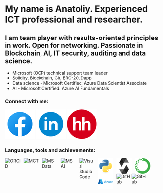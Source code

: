 # My name is Anatoliy. Experienced ICT professional and researcher.


## I am team player with results-oriented principles in work. Open for networking. Passionate in Blockchain, AI, IT security, auditing and data science.

- Microsoft (OCP) technical support team leader
- Solidity, Blockchain, Git, ERC-20, Dapp
- Data science - Microsoft Certified: Azure Data Scientist Associate
- AI - Microsoft Certified: Azure AI Fundamentals 

### Connect with me:

[![website](./img/fb.svg)](https://www.facebook.com/lutanatoliy)
[![website](./img/ln.svg)](https://www.linkedin.com/in/anatoliylut)
[![website](./img/hh.svg)](https://hh.ru/applicant/resumes/view?resume=b8cb2f99ff03f5f15e0039ed1f595859684847)
 
### Languages, tools and achievements:

[<img align="left" alt="ORCID" width="50px" src="https://orcid.org/assets/vectors/orcid.logo.icon.svg" style="padding-right:10px;" />](https://orcid.org/0000-0002-7588-3077)
[<img align="left" alt="MCT" width="50px" src="https://images.credly.com/size/110x110/images/bb4156e4-c2e1-4399-b03c-af6feb7a6cc4/image.png" style="padding-right:10px;" />](https://www.credly.com/badges/2a1d5881-236c-4fc2-b071-f6a631a518e2)
[<img align="left" alt="MS Data" width="50px" src="https://images.credly.com/size/340x340/images/5c8fca38-b0d2-49e5-9ad2-f3f8e79b327f/azure-data-scientist-associate-600x600.png" style="padding-right:10px;" />](https://www.credly.com/badges/cc98f949-66d4-40a1-876a-f666395f3108)
[<img align="left" alt="MS AI" width="50px" src="https://images.credly.com/size/340x340/images/4136ced8-75d5-4afb-8677-40b6236e2672/azure-ai-fundamentals-600x600.png" style="padding-right:10px;" />](https://www.credly.com/badges/a7271e7c-8a87-4ca2-af7f-fdd05fcb2377)
[<img align="left" alt="Visual Studio Code" width="50px" src="https://cdn.jsdelivr.net/gh/devicons/devicon/icons/vscode/vscode-original.svg" style="padding-right:10px;" />](https://cdn.jsdelivr.net/gh/devicons/devicon/icons/vscode/vscode-original.svg)
[<img align="left" alt="Python" width="50px" src="https://raw.githubusercontent.com/devicons/devicon/1119b9f84c0290e0f0b38982099a2bd027a48bf1/icons/python/python-original.svg" style="padding-right:10px;" />](https://raw.githubusercontent.com/devicons/devicon/1119b9f84c0290e0f0b38982099a2bd027a48bf1/icons/python/python-original.svg)
[<img align="left" alt="Solidity" width="50px" src="https://raw.githubusercontent.com/devicons/devicon/1119b9f84c0290e0f0b38982099a2bd027a48bf1/icons/solidity/solidity-original.svg" style="padding-right:10px;" />](https://raw.githubusercontent.com/devicons/devicon/1119b9f84c0290e0f0b38982099a2bd027a48bf1/icons/solidity/solidity-original.svg)
[<img align="left" alt="Anaconda" width="50px" src="https://raw.githubusercontent.com/devicons/devicon/1119b9f84c0290e0f0b38982099a2bd027a48bf1/icons/anaconda/anaconda-original.svg" style="padding-right:10px;" />](https://raw.githubusercontent.com/devicons/devicon/1119b9f84c0290e0f0b38982099a2bd027a48bf1/icons/anaconda/anaconda-original.svg)
[<img align="left" alt="Azure" width="50px" src="https://raw.githubusercontent.com/devicons/devicon/1119b9f84c0290e0f0b38982099a2bd027a48bf1/icons/azure/azure-original-wordmark.svg" style="padding-right:10px;" />](https://raw.githubusercontent.com/devicons/devicon/1119b9f84c0290e0f0b38982099a2bd027a48bf1/icons/azure/azure-original-wordmark.svg)
[<img align="left" alt="GitHub" width="50px" src="https://user-images.githubusercontent.com/3369400/139448065-39a229ba-4b06-434b-bc67-616e2ed80c8f.png" />](https://user-images.githubusercontent.com/3369400/139448065-39a229ba-4b06-434b-bc67-616e2ed80c8f.png)
[<img align="left" alt="GitHub" width="50px" src="https://www.codewars.com/packs/assets/logo.61192cf7.svg" />](https://www.codewars.com/users/zerotoolz/badges/large)

